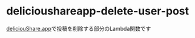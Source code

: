 # delicioushareapp-delete-user-post

[deliciouShare.app](https://openbeta.delicioushare.app)で投稿を削除する部分のLambda関数です
